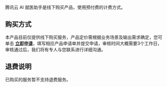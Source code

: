 腾讯云 AI 就医助手是线下购买产品，使用预付费的计费方式。
## 购买方式
本产品目前仅提供线下购买服务，产品定价需根据业务场景及输出需求确定，您可单击 **[立即申请](https://cloud.tencent.com/apply/p/cuqjxr9mhqr)**，填写相应产品申请单并提交申请，审核时间大概需要3个工作日，审核通过后，我们将有专人与您联系进行详细沟通。
## 退费说明
已购买的服务暂不支持退费服务。

